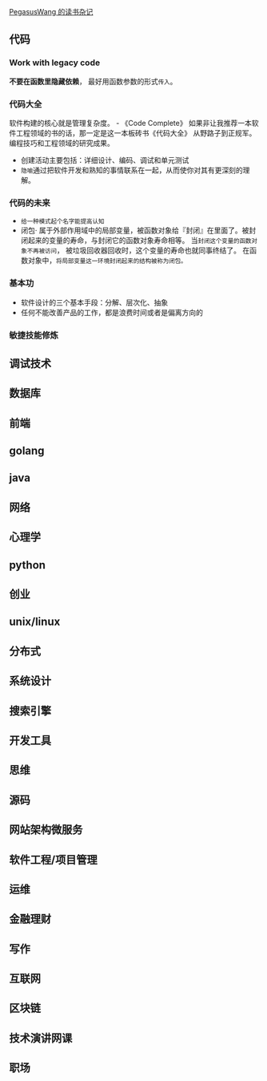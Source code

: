 [PegasusWang 的读书杂记](https://pegasuswang.readthedocs.io/zh/latest/)

## 代码

### Work with legacy code

**不要在函数里隐藏依赖**， 最好用函数参数的形式`传入`。

### 代码大全

软件构建的核心就是管理复杂度。 - 《Code Complete》
如果非让我推荐一本软件工程领域的书的话，那一定是这一本板砖书《代码大全》 从野路子到正规军。编程技巧和工程领域的研究成果。

- 创建活动主要包括：详细设计、编码、调试和单元测试
- `隐喻`通过把软件开发和熟知的事情联系在一起，从而使你对其有更深刻的理解。

### 代码的未来

- `给一种模式起个名字能提高认知`
- 闭包·
  属于外部作用域中的局部变量，被函数对象给『封闭』在里面了。被封闭起来的变量的寿命，与封闭它的函数对象寿命相等。
  当`封闭这个变量的函数对象不再被访问`， 被垃圾回收器回收时，这个变量的寿命也就同事终结了。
  在函数对象中，`将局部变量这一环境封闭起来的结构被称为闭包。`

### 基本功

- 软件设计的三个基本手段：分解、层次化、抽象
- 任何不能改善产品的工作，都是浪费时间或者是偏离方向的

### 敏捷技能修炼

## 调试技术

## 数据库

## 前端

## golang

## java

## 网络

## 心理学

## python

## 创业

## unix/linux

## 分布式

## 系统设计

## 搜索引擎

## 开发工具

## 思维

## 源码

## 网站架构微服务

## 软件工程/项目管理

## 运维

## 金融理财

## 写作

## 互联网

## 区块链

## 技术演讲网课

## 职场
